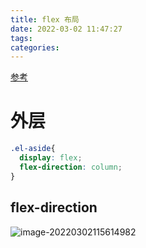 ```yaml
---
title: flex 布局
date: 2022-03-02 11:47:27
tags:
categories:
---
```


[参考](http://c.biancheng.net/css3/flex.html)

# 外层

```css
.el-aside{
  display: flex;
  flex-direction: column;
}
```



## flex-direction

![image-20220302115614982](https://picgo-freejim.oss-cn-beijing.aliyuncs.com/to_upload/image-20220302115614982.png)

